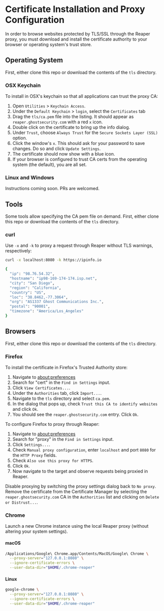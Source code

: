# Certificate Installation and Proxy Configuration

In order to browse websites protected by TLS/SSL through the Reaper proxy, you must download and install the certificate authority to your browser or operating system's trust store.

## Operating System

First, either clone this repo or download the contents of the `tls` directory.

### OSX Keychain

To install in OSX's keychain so that all applications can trust the proxy CA:

1. Open `Utilities` > `Keychain Access`.
2. Under the `Default Keychain` > `login`, select the `Certificates` tab
3. Drag the `tls/ca.pem` file into the listing.  It should appear as `reaper.ghostsecurity.com` with a red `x` icon.
4. Double click on the certificate to bring up the info dialog.
5. Under `Trust`, choose `Always Trust` for the `Secure Sockets Layer (SSL)` option.
6. Click the window's `x`. This should ask for your password to save changes. Do so and click `Update Settings`.
7. The certificate should now show with a blue icon.
8. If your browser is configured to trust CA certs from the operating system (the default), you are all set.

### Linux and Windows

Instructions coming soon.  PRs are welcomed.

## Tools

Some tools allow specifying the CA pem file on demand. First, either clone this repo or download the contents of the `tls` directory.

### curl

Use `-x` and `-k` to proxy a request through Reaper without TLS warnings, respectively:

```sh
curl -x localhost:8080 -k https://ipinfo.io

{
  "ip": "98.76.54.32",
  "hostname": "ip98-169-174-174.isp.net",
  "city": "San Diego",
  "region": "California",
  "country": "US",
  "loc": "38.8462,-77.3064",
  "org": "AS1337 Ghost Communications Inc.",
  "postal": "90001",
  "timezone": "America/Los_Angeles"
}   
```

## Browsers

First, either clone this repo or download the contents of the `tls` directory.

### Firefox

To install the certificate in Firefox's Trusted Authority store:

1. Navigate to [about:preferences](about:preferences)
2. Search for "cert" in the `Find in Settings` input.
3. Click `View Certificates...`.
4. Under the `Authorities` tab, click `Import...`.
5. Navigate to the `tls` directory and select `ca.pem`.
6. In the dialog that pops up, check `Trust this CA to identify websites` and click `Ok`.
7. You should see the `reaper.ghostsecurity.com` entry.  Click `Ok`.

To configure Firefox to proxy through Reaper:

1. Navigate to [about:preferences](about:preferences)
2. Search for "proxy" in the `Find in Settings` input.
3. Click `Settings...`.
4. Check `Manual proxy configuration`, enter `localhost` and port `8080` for the `HTTP Proxy` fields.
5. Check `Also use this proxy for HTTPS`.
6. Click `Ok`.
7. Now navigate to the target and observe requests being proxied in Reaper.

Disable proxying by switching the proxy settings dialog back to `No proxy`.  Remove the certificate from the Certificate Manager by selecting the `reaper.ghostsecurity.com` CA in the `Authorities` list and clicking on `Delete or Distrust...`.

### Chrome

Launch a new Chrome instance using the local Reaper proxy (without altering your system settings).

#### macOS

```sh
/Applications/Google\ Chrome.app/Contents/MacOS/Google\ Chrome \
  --proxy-server="127.0.0.1:8080" \
  --ignore-certificate-errors \
  --user-data-dir="$HOME/.chrome-reaper"
```


#### Linux

```sh
google-chrome \
  --proxy-server="127.0.0.1:8080" \
  --ignore-certificate-errors \
  --user-data-dir="$HOME/.chrome-reaper"
```